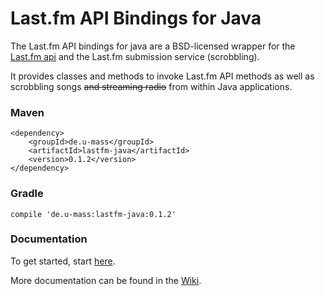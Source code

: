 # Last.fm API Bindings for Java

The Last.fm API bindings for java are a BSD-licensed wrapper for the [Last.fm api](http://www.last.fm/api) and the Last.fm submission service (scrobbling).

It provides classes and methods to invoke Last.fm API methods as well as scrobbling songs ~~and streaming radio~~ from within Java applications.

### Maven
```
<dependency>
    <groupId>de.u-mass</groupId>
    <artifactId>lastfm-java</artifactId>
    <version>0.1.2</version>
</dependency>
```

### Gradle
```
compile 'de.u-mass:lastfm-java:0.1.2'
```

### Documentation

To get started, start [here](https://github.com/jkovacs/lastfm-java/wiki/Getting-Started).

More documentation can be found in the [Wiki](https://github.com/jkovacs/lastfm-java/wiki).

